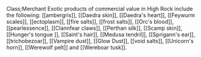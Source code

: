 Class;Merchant
Exotic products of commercial value in High Rock include the following: [[ambergris]], [[Daedra skin]], [[Daedra's heart]], [[Feywurm scales]], [[ectoplasm]], [[fire salts]], [[frost salts]], [[Orc's blood]], [[pearlessence]], [[Clannfear claws]], [[Perthan silk]], [[Scamp skin]], [[Hunger's tongue ]], [[Saint's hair]], [[Medusa tendril]], [[Sprigann's ear]], [[trichobezoar]], [[Vampire dust]], [[Glow Dust]], [[void salts]], [[Unicorn's horn]], [[Werewolf pelt]] and [[Wereboar tusk]].
